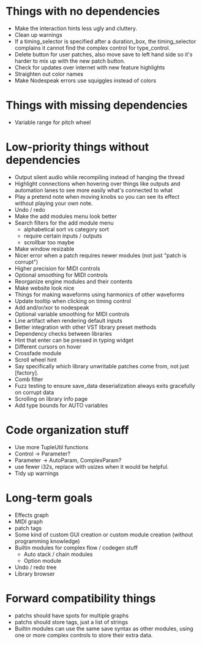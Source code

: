 # Things with no dependencies
- Make the interaction hints less ugly and cluttery.
- Clean up warnings
- If a timing_selector is specified after a duration_box, the timing_selector complains it cannot 
  find the complex control for type_control.
- Delete button for user patches, also move save to left hand side so it's harder to mix up with the
  new patch button.
- Check for updates over internet with new feature highlights
- Straighten out color names
- Make Nodespeak errors use squiggles instead of colors

# Things with missing dependencies
- Variable range for pitch wheel

# Low-priority things without dependencies
- Output silent audio while recompiling instead of hanging the thread
- Highlight connections when hovering over things like outputs and automation
  lanes to see more easily what's connected to what
- Play a pretend note when moving knobs so you can see its effect without playing your own note.
- Undo / redo
- Make the add modules menu look better
- Search filters for the add module menu
  - alphabetical sort vs category sort
  - require certain inputs / outputs
  - scrollbar too maybe
- Make window resizable
- Nicer error when a patch requires newer modules (not just "patch is corrupt")
- Higher precision for MIDI controls
- Optional smoothing for MIDI controls
- Reorganize engine modules and their contents
- Make website look nice
- Things for making waveforms using harmonics of other waveforms
- Update tooltip when clicking on timing control
- Add and/or/xor to nodespeak
- Optional variable smoothing for MIDI controls
- Line artifact when rendering default inputs
- Better integration with other VST library preset methods
- Dependency checks between libraries
- Hint that enter can be pressed in typing widget
- Different cursors on hover
- Crossfade module
- Scroll wheel hint
- Say specifically which library unwritable patches come from, not just \[factory\].
- Comb filter
- Fuzz testing to ensure save_data deserialization always exits gracefully on corrupt data
- Scrolling on library info page
- Add type bounds for AUTO variables

# Code organization stuff
- Use more TupleUtil functions
- Control -> Parameter?
- Parameter -> AutoParam, ComplexParam?
- use fewer i32s, replace with usizes when it would be helpful.
- Tidy up warnings

# Long-term goals
- Effects graph
- MIDI graph
- patch tags
- Some kind of custom GUI creation or custom module creation (without programming knowledge)
- Builtin modules for complex flow / codegen stuff 
  - Auto stack / chain modules
  - Option module
- Undo / redo tree
- Library browser

# Forward compatibility things
- patchs should have spots for multiple graphs
- patchs should store tags, just a list of strings
- Builtin modules can use the same save syntax as other modules, using one or more complex controls to
  store their extra data.
